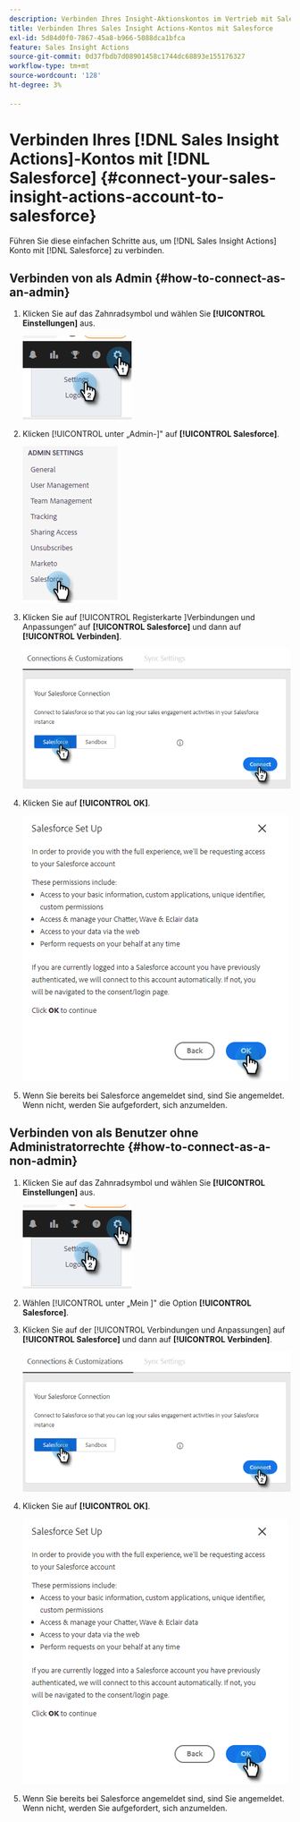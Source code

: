 ```yaml
---
description: Verbinden Ihres Insight-Aktionskontos im Vertrieb mit Salesforce - Marketo-Dokumente - Produktdokumentation
title: Verbinden Ihres Sales Insight Actions-Kontos mit Salesforce
exl-id: 5d84d0f0-7867-45a8-b966-5088dca1bfca
feature: Sales Insight Actions
source-git-commit: 0d37fbdb7d08901458c1744dc68893e155176327
workflow-type: tm+mt
source-wordcount: '128'
ht-degree: 3%

---
```


# Verbinden Ihres [!DNL Sales Insight Actions]-Kontos mit [!DNL Salesforce] {#connect-your-sales-insight-actions-account-to-salesforce}

Führen Sie diese einfachen Schritte aus, um [!DNL Sales Insight Actions] Konto mit [!DNL Salesforce] zu verbinden.

## Verbinden von als Admin {#how-to-connect-as-an-admin}

1. Klicken Sie auf das Zahnradsymbol und wählen Sie **[!UICONTROL Einstellungen]** aus.

   ![](assets/connect-your-marketo-sales-account-to-salesforce-1.png)

1. Klicken [!UICONTROL  unter „Admin-]&quot; auf **[!UICONTROL Salesforce]**.

   ![](assets/connect-your-marketo-sales-account-to-salesforce-2.png)

1. Klicken Sie auf [!UICONTROL  Registerkarte ]Verbindungen und Anpassungen“ auf **[!UICONTROL Salesforce]** und dann auf **[!UICONTROL Verbinden]**.

   ![](assets/connect-your-marketo-sales-account-to-salesforce-3.png)

1. Klicken Sie auf **[!UICONTROL OK]**.

   ![](assets/connect-your-marketo-sales-account-to-salesforce-4.png)

1. Wenn Sie bereits bei Salesforce angemeldet sind, sind Sie angemeldet. Wenn nicht, werden Sie aufgefordert, sich anzumelden.

## Verbinden von als Benutzer ohne Administratorrechte {#how-to-connect-as-a-non-admin}

1. Klicken Sie auf das Zahnradsymbol und wählen Sie **[!UICONTROL Einstellungen]** aus.

   ![](assets/connect-your-marketo-sales-account-to-salesforce-5.png)

1. Wählen [!UICONTROL  unter „Mein ]&quot; die Option **[!UICONTROL Salesforce]**.

1. Klicken Sie auf der [!UICONTROL Verbindungen und Anpassungen] auf **[!UICONTROL Salesforce]** und dann auf **[!UICONTROL Verbinden]**.

   ![](assets/connect-your-marketo-sales-account-to-salesforce-7.png)

1. Klicken Sie auf **[!UICONTROL OK]**.

   ![](assets/connect-your-marketo-sales-account-to-salesforce-8.png)

1. Wenn Sie bereits bei Salesforce angemeldet sind, sind Sie angemeldet. Wenn nicht, werden Sie aufgefordert, sich anzumelden.
